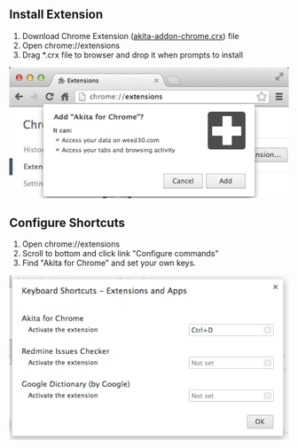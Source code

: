 Install Extension
------------------

1. Download Chrome Extension ([akita-addon-chrome.crx](http://weed30.com/akita-addon-chrome.crx)) file
2. Open chrome://extensions
3. Drag *.crx file to browser and drop it when prompts to install 

![install extension manually](res/screenshot-1.png "install extension manually")

Configure Shortcuts
------------------

1. Open chrome://extensions
2. Scroll to bottom and click link "Configure commands"
3. Find "Akita for Chrome" and set your own keys.

![configure extension shortcuts](res/screenshot-2.png "configure extension shortcuts")